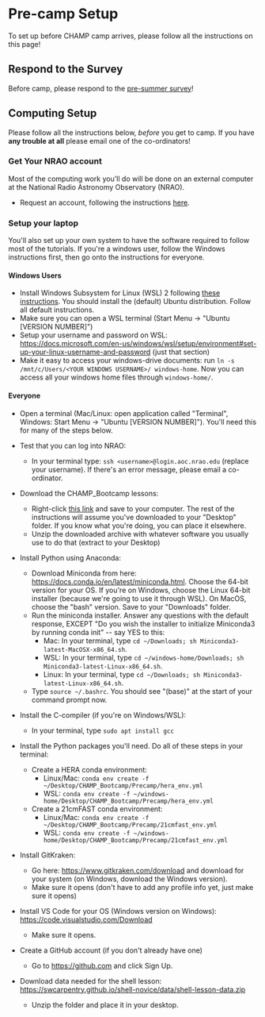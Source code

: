 # Pre-camp Setup

To set up before CHAMP camp arrives, please follow all the instructions on this page!

## Respond to the Survey

Before camp, please respond to the [pre-summer survey](https://forms.gle/oRHwgrfLXKWGufjSA)!


## Computing Setup

Please follow all the instructions below, *before* you get to camp. 
If you have **any trouble at all** please email one of the co-ordinators! 

### Get Your NRAO account
Most of the computing work you'll do will be done on an external computer at the National Radio Astronomy Observatory (NRAO). 

* Request an account, following the instructions [here](https://docs.google.com/document/d/1tgLMCI7nQDjuXnoZWTcUSUT5vXq2XcJKiHoyboGHMBo/edit?usp=sharing).


### Setup your laptop
You'll also set up your own system to have the software required to follow most of the tutorials. If you're a windows user, follow the Windows instructions first, then go onto the instructions for everyone.

#### Windows Users

* Install Windows Subsystem for Linux (WSL) 2 following [these instructions](https://docs.microsoft.com/en-us/windows/wsl/install). You should install the (default) Ubuntu distribution. Follow all default instructions.
* Make sure you can open a WSL terminal (Start Menu -> "Ubuntu [VERSION NUMBER]")
* Setup your username and password on WSL: https://docs.microsoft.com/en-us/windows/wsl/setup/environment#set-up-your-linux-username-and-password (just that section)
* Make it easy to access your windows-drive documents: run `ln -s /mnt/c/Users/<YOUR WINDOWS USERNAME>/ windows-home`. Now you can access all your windows home files through `windows-home/`.

#### Everyone
* Open a terminal (Mac/Linux: open application called "Terminal", Windows: Start Menu -> "Ubuntu [VERSION NUMBER]"). You'll need this for many of the steps below.

* Test that you can log into NRAO: 
  * In your terminal type: `ssh <username>@login.aoc.nrao.edu` (replace your username). If there's an error message, please email a co-ordinator.

* Download the CHAMP_Bootcamp lessons:
  * Right-click [this link](https://github.com/HERA-Team/CHAMP_Bootcamp/archive/refs/heads/main.zip) and save to your computer. The rest of the instructions will assume you've downloaded to your "Desktop" folder. If you know what you're doing, you can place it elsewhere.
  * Unzip the downloaded archive with whatever software you usually use to do that (extract to your Desktop)
 
* Install Python using Anaconda:
  * Download Miniconda from here: https://docs.conda.io/en/latest/miniconda.html. Choose the 64-bit version for your OS. If you're on Windows, choose the Linux 64-bit installer (because we're going to use it through WSL). On MacOS, choose the "bash" version. Save to your "Downloads" folder.
  * Run the miniconda installer. Answer any questions with the default response, EXCEPT "Do you wish the installer to initialize Miniconda3 by running conda init" -- say YES to this: 
    * Mac: In your terminal, type `cd ~/Downloads; sh Miniconda3-latest-MacOSX-x86_64.sh`.   
    * WSL: In your terminal, type `cd ~/windows-home/Downloads; sh Miniconda3-latest-Linux-x86_64.sh`.
    * Linux: In your terminal, type `cd ~/Downloads; sh Miniconda3-latest-Linux-x86_64.sh`.
  * Type `source ~/.bashrc`. You should see "(base)" at the start of your command prompt now.
  
* Install the C-compiler (if you're on Windows/WSL):
  * In your terminal, type `sudo apt install gcc`
  
* Install the Python packages you'll need. Do all of these steps in your terminal:
  * Create a HERA conda environment: 
    * Linux/Mac: `conda env create -f ~/Desktop/CHAMP_Bootcamp/Precamp/hera_env.yml`
    * WSL: `conda env create -f ~/windows-home/Desktop/CHAMP_Bootcamp/Precamp/hera_env.yml`
  * Create a 21cmFAST conda environment:
    * Linux/Mac: `conda env create -f ~/Desktop/CHAMP_Bootcamp/Precamp/21cmfast_env.yml`
    * WSL: `conda env create -f ~/windows-home/Desktop/CHAMP_Bootcamp/Precamp/21cmfast_env.yml`

* Install GitKraken:
  * Go here: https://www.gitkraken.com/download and download for your system (on Windows, download the Windows version).
  * Make sure it opens (don't have to add any profile info yet, just make sure it opens)

* Install VS Code for your OS (Windows version on Windows): https://code.visualstudio.com/Download 
  * Make sure it opens.

* Create a GitHub account (if you don't already have one)
  * Go to https://github.com and click Sign Up.

* Download data needed for the shell lesson: https://swcarpentry.github.io/shell-novice/data/shell-lesson-data.zip
  * Unzip the folder and place it in your desktop.
